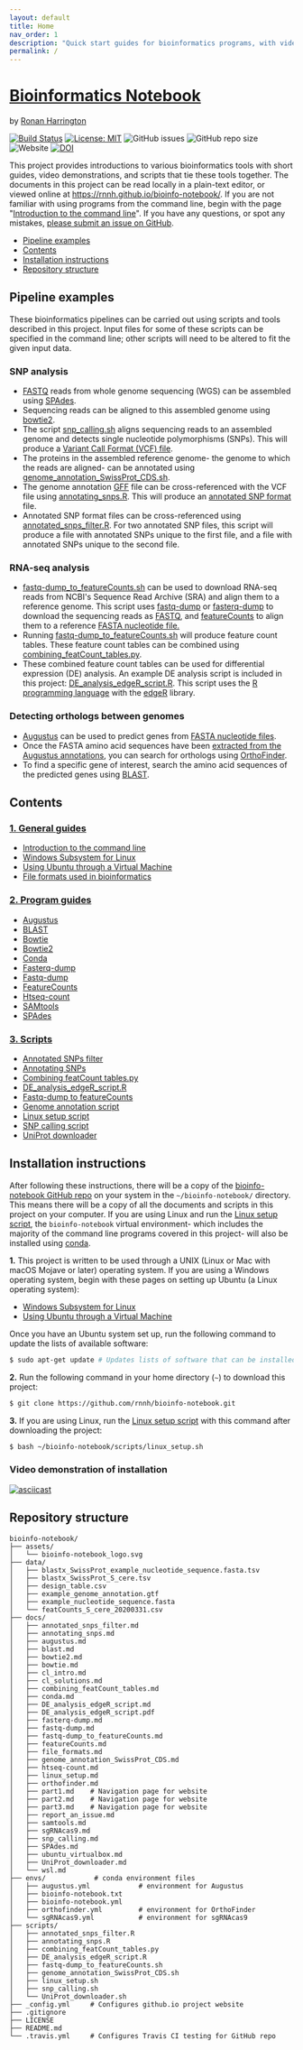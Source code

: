 ```yaml
---
layout: default
title: Home
nav_order: 1
description: "Quick start guides for bioinformatics programs, with video demonstrations and scripts."
permalink: /
---
```



# [Bioinformatics Notebook](https://github.com/rnnh/bioinfo-notebook.git)

by [Ronan Harrington](https://github.com/rnnh)

[![Build Status](https://travis-ci.com/rnnh/bioinfo-notebook.svg?branch=master)](https://travis-ci.com/rnnh/bioinfo-notebook)
[![License: MIT](https://img.shields.io/badge/License-MIT-yellow.svg)](https://opensource.org/licenses/MIT)
![GitHub issues](https://img.shields.io/github/issues/rnnh/bioinfo-notebook)
![GitHub repo size](https://img.shields.io/github/repo-size/rnnh/bioinfo-notebook)
![Website](https://img.shields.io/website?url=https%3A%2F%2Frnnh.github.io%2Fbioinfo-notebook)
[![DOI](https://zenodo.org/badge/243280413.svg)](https://zenodo.org/badge/latestdoi/243280413)

This project provides introductions to various bioinformatics tools with short guides, video demonstrations, and scripts that tie these tools together.
The documents in this project can be read locally in a plain-text editor, or viewed online at <https://rnnh.github.io/bioinfo-notebook/>.
If you are not familiar with using programs from the command line, begin with the page "[Introduction to the command line](docs/cl_intro.md)".
If you have any questions, or spot any mistakes, [please submit an issue on GitHub](https://github.com/rnnh/bioinfo-notebook/issues).

- [Pipeline examples](#pipeline-examples)
- [Contents](#contents)
- [Installation instructions](#installation-instructions)
- [Repository structure](#repository-structure)

## Pipeline examples

These bioinformatics pipelines can be carried out using scripts and tools described in this project.
Input files for some of these scripts can be specified in the command line; other scripts will need to be altered to fit the given input data.

### SNP analysis

- [FASTQ](docs/file_formats.md#fastq) reads from whole genome sequencing (WGS) can be assembled using [SPAdes](docs/SPAdes.md).
- Sequencing reads can be aligned to this assembled genome using [bowtie2](docs/bowtie2.md).
- The script [snp_calling.sh](docs/snp_calling.md) aligns sequencing reads to an assembled genome and detects single nucleotide polymorphisms (SNPs). This will produce a [Variant Call Format (VCF) file](docs/file_formats.md#vcf).
- The proteins in the assembled reference genome- the genome to which the reads are aligned- can be annotated using [genome_annotation_SwissProt_CDS.sh](docs/genome_annotation_SwissProt_CDS.md).
- The genome annotation [GFF](docs/file_formats.md#gff) file can be cross-referenced with the VCF file using [annotating_snps.R](docs/annotating_snps.md). This will produce an [annotated SNP format](docs/annotating_snps.md#annotated-snp-format) file.
- Annotated SNP format files can be cross-referenced using [annotated_snps_filter.R](docs/annotated_snps_filter.md). For two annotated SNP files, this script will produce a file with annotated SNPs unique to the first file, and a file with annotated SNPs unique to the second file.

### RNA-seq analysis

- [fastq-dump_to_featureCounts.sh](docs/fastq-dump_to_featureCounts.md) can be used to download RNA-seq reads from NCBI's Sequence Read Archive (SRA) and align them to a reference genome. This script uses [fastq-dump](docs/fastq-dump.md) or [fasterq-dump](docs/fasterq-dump.md) to download the sequencing reads as [FASTQ](docs/file_formats.md#fastq), and [featureCounts](docs/featureCounts.md) to align them to a reference [FASTA nucleotide file.](docs/file_formats.md#fasta)
- Running [fastq-dump_to_featureCounts.sh](docs/fastq-dump_to_featureCounts.md) will produce feature count tables. These feature count tables can be combined using [combining_featCount_tables.py](docs/combining_featCount_tables.md).
- These combined feature count tables can be used for differential expression (DE) analysis. An example DE analysis script is included in this project: [DE_analysis_edgeR_script.R](docs/DE_analysis_edgeR_script.md). This script uses the [R programming language](https://cran.r-project.org/) with the [edgeR](https://bioconductor.org/packages/release/bioc/html/edgeR.html) library.

### Detecting orthologs between genomes

- [Augustus](docs/augustus.md) can be used to predict genes from [FASTA nucleotide files](docs/file_formats.md#fasta).
- Once the FASTA amino acid sequences have been [extracted from the Augustus annotations](docs/augustus.md#extracting-the-fasta-amino-acid-sequences-of-predicted-genes-from-an-augustus-annotation), you can search for orthologs using [OrthoFinder](docs/orthofinder.md).
- To find a specific gene of interest, search the amino acid sequences of the predicted genes using [BLAST](docs/blast.md).

## Contents

### [1. General guides](docs/part1.md)

- [Introduction to the command line](docs/cl_intro.md)
- [Windows Subsystem for Linux](docs/wsl.md)
- [Using Ubuntu through a Virtual Machine](docs/ubuntu_virtualbox.md)
- [File formats used in bioinformatics](docs/file_formats.md)

### [2. Program guides](docs/part2.md)

- [Augustus](docs/augustus.md)
- [BLAST](docs/blast.md)
- [Bowtie](docs/bowtie.md)
- [Bowtie2](docs/bowtie2.md)
- [Conda](docs/conda.md)
- [Fasterq-dump](docs/fasterq-dump.md)
- [Fastq-dump](docs/fastq-dump.md)
- [FeatureCounts](docs/featureCounts.md)
- [Htseq-count](docs/htseq-count.md)
- [SAMtools](docs/samtools.md)
- [SPAdes](docs/SPAdes.md)

### [3. Scripts](docs/part3.md)

- [Annotated SNPs filter](docs/annotated_snps_filter.md)
- [Annotating SNPs](docs/annotating_snps.md)
- [Combining featCount tables.py](docs/combining_featCount_tables.md)
- [DE_analysis_edgeR_script.R](docs/DE_analysis_edgeR_script.md)
- [Fastq-dump to featureCounts](docs/fastq-dump_to_featureCounts.md)
- [Genome annotation script](docs/genome_annotation_SwissProt_CDS.md)
- [Linux setup script](docs/linux_setup.md)
- [SNP calling script](docs/snp_calling.md)
- [UniProt downloader](docs/UniProt_downloader.md)

## Installation instructions

After following these instructions, there will be a copy of the [bioinfo-notebook GitHub repo](https://www.github.com/rnnh/bioinfo-notebook/) on your system in the `~/bioinfo-notebook/` directory.
This means there will be a copy of all the documents and scripts in this project on your computer.
If you are using Linux and run the [Linux setup script](docs/linux_setup.sh), the `bioinfo-notebook` virtual environment- which includes the majority of the command line programs covered in this project- will also be installed using [conda](docs/conda.md).

**1.** This project is written to be used through a UNIX (Linux or Mac with macOS Mojave or later) operating system.
 If you are using a Windows operating system, begin with these pages on setting up Ubuntu (a Linux operating system):
 
- [Windows Subsystem for Linux](docs/wsl.md)
- [Using Ubuntu through a Virtual Machine](docs/ubuntu_virtualbox.md)

Once you have an Ubuntu system set up, run the following command to update the lists of available software:

```bash
$ sudo apt-get update # Updates lists of software that can be installed
```

**2.** Run the following command in your home directory (`~`) to download this project:

```bash
$ git clone https://github.com/rnnh/bioinfo-notebook.git
```

**3.** If you are using Linux, run the [Linux setup script](docs/linux_setup.md) with this command after downloading the project:

```bash
$ bash ~/bioinfo-notebook/scripts/linux_setup.sh
```

### Video demonstration of installation

[![asciicast](https://asciinema.org/a/314853.svg)](https://asciinema.org/a/314853?autoplay=1)

## Repository structure

```
bioinfo-notebook/
├── assets/
│   └── bioinfo-notebook_logo.svg
├── data/
│   ├── blastx_SwissProt_example_nucleotide_sequence.fasta.tsv
│   ├── blastx_SwissProt_S_cere.tsv
│   ├── design_table.csv
│   ├── example_genome_annotation.gtf
│   ├── example_nucleotide_sequence.fasta
│   └── featCounts_S_cere_20200331.csv
├── docs/
│   ├── annotated_snps_filter.md
│   ├── annotating_snps.md
│   ├── augustus.md
│   ├── blast.md
│   ├── bowtie2.md
│   ├── bowtie.md
│   ├── cl_intro.md
│   ├── cl_solutions.md
│   ├── combining_featCount_tables.md
│   ├── conda.md
│   ├── DE_analysis_edgeR_script.md
│   ├── DE_analysis_edgeR_script.pdf
│   ├── fasterq-dump.md
│   ├── fastq-dump.md
│   ├── fastq-dump_to_featureCounts.md
│   ├── featureCounts.md
│   ├── file_formats.md
│   ├── genome_annotation_SwissProt_CDS.md
│   ├── htseq-count.md
│   ├── linux_setup.md
│   ├── orthofinder.md
│   ├── part1.md    # Navigation page for website
│   ├── part2.md    # Navigation page for website
│   ├── part3.md    # Navigation page for website
│   ├── report_an_issue.md
│   ├── samtools.md
│   ├── sgRNAcas9.md
│   ├── snp_calling.md
│   ├── SPAdes.md
│   ├── ubuntu_virtualbox.md
│   ├── UniProt_downloader.md
│   └── wsl.md
├── envs/            # conda environment files
│   ├── augustus.yml            # environment for Augustus
│   ├── bioinfo-notebook.txt
│   ├── bioinfo-notebook.yml
│   ├── orthofinder.yml         # environment for OrthoFinder
│   └── sgRNAcas9.yml           # environment for sgRNAcas9
├── scripts/
│   ├── annotated_snps_filter.R
│   ├── annotating_snps.R
│   ├── combining_featCount_tables.py
│   ├── DE_analysis_edgeR_script.R
│   ├── fastq-dump_to_featureCounts.sh
│   ├── genome_annotation_SwissProt_CDS.sh
│   ├── linux_setup.sh
│   ├── snp_calling.sh
│   └── UniProt_downloader.sh
├── _config.yml     # Configures github.io project website
├── .gitignore
├── LICENSE
├── README.md
└── .travis.yml     # Configures Travis CI testing for GitHub repo
```
